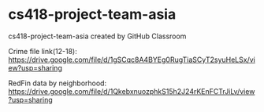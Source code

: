 # cs418-project-team-asia
cs418-project-team-asia created by GitHub Classroom

Crime file link(12-18): https://drive.google.com/file/d/1gSCqc8A4BYEg0RugTiaSCyT2syuHeLSx/view?usp=sharing

RedFin data by neighborhood: https://drive.google.com/file/d/1QkebxnuozphkS15h2J24rKEnFCTrJiLv/view?usp=sharing 


